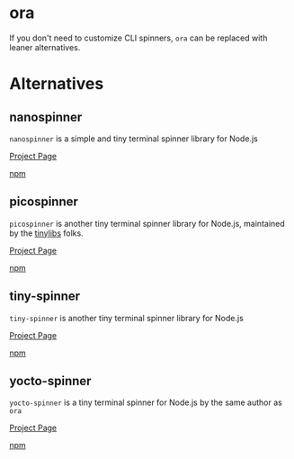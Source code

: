 # ora

If you don't need to customize CLI spinners, `ora` can be replaced with leaner alternatives.

# Alternatives

## nanospinner

`nanospinner` is a simple and tiny terminal spinner library for Node.js

[Project Page](https://github.com/usmanyunusov/nanospinner)

[npm](https://www.npmjs.com/package/nanospinner)

## picospinner

`picospinner` is another tiny terminal spinner library for Node.js, maintained by the [tinylibs](https://github.com/tinylibs) folks.

[Project Page](https://github.com/tinylibs/picospinner)

[npm](https://www.npmjs.com/package/picospinner)

## tiny-spinner

`tiny-spinner` is another tiny terminal spinner library for Node.js

[Project Page](https://github.com/fabiospampinato/tiny-spinner)

[npm](https://www.npmjs.com/package/tiny-spinner)

## yocto-spinner

`yocto-spinner` is a tiny terminal spinner for Node.js by the same author as `ora`

[Project Page](https://github.com/sindresorhus/yocto-spinner)

[npm](https://www.npmjs.com/package/yocto-spinner)
